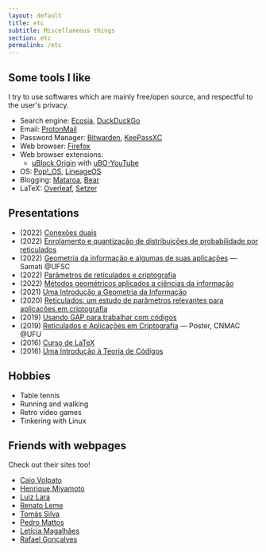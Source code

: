 ```yaml
---
layout: default
title: etc
subtitle: Miscellaneous things
section: etc
permalink: /etc
---
```


## Some tools I like

I try to use softwares which are mainly free/open source, and respectful to the user's privacy.

- Search engine: [Ecosia](https://www.ecosia.org), [DuckDuckGo](https://duckduckgo.com)
- Email: [ProtonMail](https://proton.me)
- Password Manager: [Bitwarden](https://bitwarden.com/), [KeePassXC](https://keepassxc.org/)
- Web browser: [Firefox](https://firefox.com)
- Web browser extensions:
    - [uBlock Origin](https://github.com/gorhill/uBlock) with [uBO-YouTube](https://github.com/x0a/uBO-YouTube)
- OS: [Pop!\_OS](https://pop.system76.com/), [LineageOS](https://lineageos.org/)
- Blogging: [Mataroa](https://mataroa.blog), [Bear](https://bearblog.dev/)
- LaTeX: [Overleaf](https://www.overleaf.com/), [Setzer](https://www.cvfosammmm.org/setzer/)

## Presentations

- (2022) [Conexões duais](docs/conexoes-duais-2022.pdf)
- (2022) [Enrolamento e quantização de distribuições de probabilidade por reticulados](docs/enrolamento-quantizacao-2022.pdf)
- (2022) [Geometria da informação e algumas de suas aplicações](docs/geoinfo-ufsc-2022.pdf) — Samati @UFSC
- (2022) [Parâmetros de reticulados e criptografia](docs/crypto-lattice-2022.pdf)
- (2022) [Métodos geométricos aplicados a ciências da informação](docs/quali-doutorado.pdf)
- (2021) [Uma Introdução a Geometria da Informação](docs/info-geometry2021.pdf)
- (2020) [Reticulados: um estudo de parâmetros relevantes para aplicações em criptografia](docs/defesa-mestrado.pdf)
- (2019) [Usando GAP para trabalhar com códigos](docs/gap-2019.pdf)
- (2019) [Reticulados e Aplicações em Criptografia](docs/cnmac-2019-poster.pdf) — Poster, CNMAC @UFU
- (2016) [Curso de LaTeX](/curso-LaTeX-camecc)
- (2016) [Uma Introdução à Teoria de Códigos](docs/divulgamat2016.pdf)

## Hobbies

- Table tennis
- Running and walking
- Retro video games
- Tinkering with Linux

## Friends with webpages

Check out their sites too!

- [Caio Volpato](http://caioau.net/)
- [Henrique Miyamoto](https://miyamotohk.github.io/)
- [Luiz Lara](http://www.ime.unicamp.br/~ra264986/)
- [Renato Leme](https://renatoleme.github.io/)
- [Tomás Silva](https://www.ime.unicamp.br/~tomas/)
- [Pedro Mattos](http://www.ime.unicamp.br/~ra156976/)
- [Letícia Magalhães](https://www.leticiamagalhaes.science/)
- [Rafael Gonçalves](https://rafaelg.net.br)
